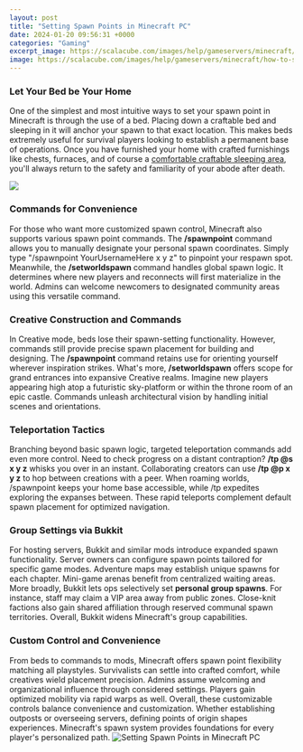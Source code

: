 ```yaml
---
layout: post
title: "Setting Spawn Points in Minecraft PC"
date: 2024-01-20 09:56:31 +0000
categories: "Gaming"
excerpt_image: https://scalacube.com/images/help/gameservers/minecraft/how-to-set-world-spawn-on-minecraft/3.jpg
image: https://scalacube.com/images/help/gameservers/minecraft/how-to-set-world-spawn-on-minecraft/3.jpg
---
```


### Let Your Bed be Your Home
One of the simplest and most intuitive ways to set your spawn point in Minecraft is through the use of a bed. Placing down a craftable bed and sleeping in it will anchor your spawn to that exact location. This makes beds extremely useful for survival players looking to establish a permanent base of operations. Once you have furnished your home with crafted furnishings like chests, furnaces, and of course a [comfortable craftable sleeping area](https://store.fi.io.vn/funny-video-gamer-xmas-i-paused-my-game-to-be-here-christmas-24/women&), you'll always return to the safety and familiarity of your abode after death.

![](https://www.touchtapplay.com/wp-content/uploads/2022/11/2022-11-17_18.27.47.png?w=768)
### Commands for Convenience 
For those who want more customized spawn control, Minecraft also supports various spawn point commands. The **/spawnpoint** command allows you to manually designate your personal spawn coordinates. Simply type "/spawnpoint YourUsernameHere x y z" to pinpoint your respawn spot. Meanwhile, the **/setworldspawn** command handles global spawn logic. It determines where new players and reconnects will first materialize in the world. Admins can welcome newcomers to designated community areas using this versatile command.
### Creative Construction and Commands
In Creative mode, beds lose their spawn-setting functionality. However, commands still provide precise spawn placement for building and designing. The **/spawnpoint** command retains use for orienting yourself wherever inspiration strikes. What's more, **/setworldspawn** offers scope for grand entrances into expansive Creative realms. Imagine new players appearing high atop a futuristic sky-platform or within the throne room of an epic castle. Commands unleash architectural vision by handling initial scenes and orientations.
### Teleportation Tactics
Branching beyond basic spawn logic, targeted teleportation commands add even more control. Need to check progress on a distant contraption? **/tp @s x y z** whisks you over in an instant. Collaborating creators can use **/tp @p x y z** to hop between creations with a peer. When roaming worlds, /spawnpoint keeps your home base accessible, while /tp expedites exploring the expanses between. These rapid teleports complement default spawn placement for optimized navigation.
### Group Settings via Bukkit 
For hosting servers, Bukkit and similar mods introduce expanded spawn functionality. Server owners can configure spawn points tailored for specific game modes. Adventure maps may establish unique spawns for each chapter. Mini-game arenas benefit from centralized waiting areas. More broadly, Bukkit lets ops selectively set **personal group spawns**. For instance, staff may claim a VIP area away from public zones. Close-knit factions also gain shared affiliation through reserved communal spawn territories. Overall, Bukkit widens Minecraft's group capabilities.
### Custom Control and Convenience 
From beds to commands to mods, Minecraft offers spawn point flexibility matching all playstyles. Survivalists can settle into crafted comfort, while creatives wield placement precision. Admins assume welcoming and organizational influence through considered settings. Players gain optimized mobility via rapid warps as well. Overall, these customizable controls balance convenience and customization. Whether establishing outposts or overseeing servers, defining points of origin shapes experiences. Minecraft's spawn system provides foundations for every player's personalized path.
![Setting Spawn Points in Minecraft PC](https://scalacube.com/images/help/gameservers/minecraft/how-to-set-world-spawn-on-minecraft/3.jpg)